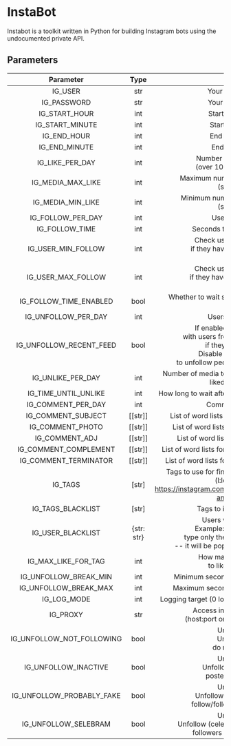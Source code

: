 # InstaBot

Instabot is a toolkit written in Python for building Instagram bots using the undocumented private API.

## Parameters
|         Parameter         |    Type    |                                                                                               Description                                                                                                |     Default value     |
| :-----------------------: | :--------: | :------------------------------------------------------------------------------------------------------------------------------------------------------------------------------------------------------: | :-------------------: |
|          IG_USER          |    str     |                                                                                         Your instagram username                                                                                          |                       |
|        IG_PASSWORD        |    str     |                                                                                         Your instagram password                                                                                          |                       |
|       IG_START_HOUR       |    int     |                                                                                        Start program at the hour                                                                                         |           0           |
|      IG_START_MINUTE      |    int     |                                                                                         Start program at the min                                                                                         |           0           |
|        IG_END_HOUR        |    int     |                                                                                         End program at the hour                                                                                          |          23           |
|       IG_END_MINUTE       |    int     |                                                                                          End program at the min                                                                                          |          59           |
|      IG_LIKE_PER_DAY      |    int     |                                                                  Number of photos to like per day<br/>(over 1000 may cause throttling)                                                                   |         1000          |
|     IG_MEDIA_MAX_LIKE     |    int     |                                                                   Maximum number of likes on photos to like<br/>(set to 0 to disable)                                                                    |           0           |
|     IG_MEDIA_MIN_LIKE     |    int     |                                                                   Minimum number of likes on photos to like<br/>(set to 0 to disable)                                                                    |           0           |
|     IG_FOLLOW_PER_DAY     |    int     |                                                                                         Users to follow per day                                                                                          |           0           |
|      IG_FOLLOW_TIME       |    int     |                                                                                    Seconds to wait before unfollowing                                                                                    |      5 * 60 * 60      |
|    IG_USER_MIN_FOLLOW     |    int     |                                                      Check user before following them<br/>if they have X minimum of followers.<br/>Set 0 to disable                                                      |           0           |
|    IG_USER_MAX_FOLLOW     |    int     |                                                      Check user before following them<br/>if they have X maximum of followers.<br/>Set 0 to disable                                                      |           0           |
|  IG_FOLLOW_TIME_ENABLED   |    bool    |                                                                      Whether to wait seconds set in follow_time before unfollowing                                                                       |         True          |
|    IG_UNFOLLOW_PER_DAY    |    int     |                                                                                        Users to unfollow per day                                                                                         |           0           |
|  IG_UNFOLLOW_RECENT_FEED  |    bool    | If enabled, will populate database<br/>with users from recent feed and unfollow<br/>if they meet the conditions.<br/>Disable if you only want the bot<br/>to unfollow people it has previously followed. |         True          |
|     IG_UNLIKE_PER_DAY     |    int     |                                                            Number of media to unlike that the bot has previously liked. Set to 0 to disable.                                                             |           0           |
|   IG_TIME_UNTIL_UNLIKE    |    int     |                                                                        How long to wait after liking media before unliking them.                                                                         |    259200 (3 days)    |
|    IG_COMMENT_PER_DAY     |    int     |                                                                                         Comments to post per day                                                                                         |           0           |
|    IG_COMMENT_SUBJECT     |  [[str]]   |                                                                            List of word lists for comment subject generation                                                                             |    ['this','your']    |
|     IG_COMMENT_PHOTO      |  [[str]]   |                                                                             List of word lists for comment photo generation                                                                              |  ['photo','picture']  |
|      IG_COMMENT_ADJ       |  [[str]]   |                                                                              List of word lists for comment adj generation                                                                               |   ['looks','feels']   |
|   IG_COMMENT_COMPLEMENT   |  [[str]]   |                                                                           List of word lists for comment complement generation                                                                           |   ['great','good']    |
|   IG_COMMENT_TERMINATOR   |  [[str]]   |                                                                           List of word lists for comment terminator generation                                                                           |   ['!','!!','!!!']    |
|          IG_TAGS          |   [str]    |                     Tags to use for finding posts by hasthag or location<br/>(l:locationid from e.g.<br/>https://instagram.com/explore/locations/212999109/los-angeles-california/)                      | ['cat','l:212999109'] |
|     IG_TAGS_BLACKLIST     |   [str]    |                                                                                     Tags to ignore when liking posts                                                                                     |          []           |
|     IG_USER_BLACKLIST     | {str: str} |                   Users whose posts to ignore.<br/>Example: `{"foo": "", "bar": ""}`<br/>type only the key and leave value empty<br/>-- it will be populated with userids on startup.                    |          {}           |
|    IG_MAX_LIKE_FOR_TAG    |    int     |                                                                      How many media of a given tag<br/>to like at once (out of 21)                                                                       |           5           |
|   IG_UNFOLLOW_BREAK_MIN   |    int     |                                                                                Minimum seconds to break between unfollows                                                                                |          15           |
|   IG_UNFOLLOW_BREAK_MAX   |    int     |                                                                                Maximum seconds to break between unfollows                                                                                |          30           |
|        IG_LOG_MODE        |    int     |                                                                       Logging target (0 log to console, 1 log to file, 2 no log.)                                                                        |           0           |
|         IG_PROXY          |    str     |                                                               Access instagram through a proxy.<br/>(host:port or user:password@host:port)                                                               |                       |
| IG_UNFOLLOW_NOT_FOLLOWING |    bool    |                                                                  Unfollow Condition:<br/>Unfollow those who<br/>do not follow you back                                                                   |         True          |
|   IG_UNFOLLOW_INACTIVE    |    bool    |                                                           Unfollow Condition:<br/>Unfollow those who have not<br/>posted in a while (inactive)                                                           |         True          |
| IG_UNFOLLOW_PROBABLY_FAKE |    bool    |                                                     Unfollow Condition:<br/>Unfollow accounts which skewed<br/>follow/follower ratio (probably fake)                                                     |         True          |
|   IG_UNFOLLOW_SELEBRAM    |    bool    |                                                Unfollow Condition:<br/>Unfollow (celebrity) accounts with too many<br/>followers and not enough following                                                |         False         |